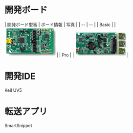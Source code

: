 # 開発ボード

| 開発ボード型番 | ボード情報 | 写真 |
| -- | -- |
| Basic | []() | ![](dialog_basic.png)|
| Pro | []() | ![](dialog_pro.png)|

# 開発IDE

Keil UV5

# 転送アプリ
SmartSnippet


